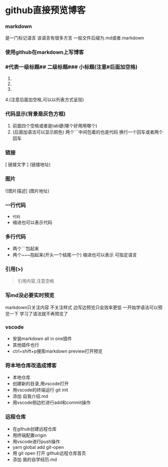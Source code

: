 # github直接预览博客
### markdown
是一门标记语言 该语言有很多方言 一般文件后缀为.md或者.markdown
### 使用github在markdown上写博客

### #代表一级标题## 二级标题### 小标题(注意#后面加空格)
1.
2.
3.
4.(注意后面加空格,可以以列表方式呈现)
### 代码显示(背景是灰色方框)
1. 前面四个空格或者是tab键(哪个好用用哪个)
2.  (后面加语法可以显示颜色)
   两个```中间包着的也是代码
换行一个回车或者两个回车

### 链接
 [ 链接文字 ]  (链接地址)
### 图片
![图片描述] (图片地址)

### 一行代码
* `代码`
* 缩进也可以表示代码

### 多行代码
* 两个```包起来
* 两个~~~抱起来(开头一个结尾一个)
缩进也可以表示
可指定语言

### 引用(>)
 >  引用内容,注意空格

### 写md没必要实时预览
markdown只关注内容
不关注样式
边写边预览只会效率更低
一开始学语法可以预览一下
学习了语法就不再预览了

### vscode
* 安装markdown all in one插件
* 其他插件也行
* ctrl+shift+p搜索markdown preview打开预览

### 将本地仓库改造成博客
* 本地仓库
* 创建新的目录,用vscode打开
* 用vscode的终端运行 git init
* 添加 自我介绍.md
* 用vscode侧边栏进行add和commit操作

### 远程仓库
* 在github创建远程仓库
* 用终端配置origin
* 用vscode进行push操作
* yarn global add git-open
* 用 git open 打开 github远程仓库首页
* 添加 我的自学经历.md